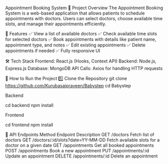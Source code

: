 Appointment Booking System
📌 Project Overview
The Appointment Booking System is a web-based application that allows patients to schedule appointments with doctors. Users can select doctors, choose available time slots, and manage their appointments efficiently.

 
🚀 Features
✅ View a list of available doctors
✅ Check available time slots for selected doctors
✅ Book appointments with details like patient name, appointment type, and notes
✅ Edit existing appointments
✅ Delete appointments if needed
✅ Fully responsive UI


🛠️ Tech Stack
Frontend: React.js (Hooks, Context API)
Backend: Node.js, Express.js
Database: MongoDB
API Calls: Axios for handling HTTP requests

🎯 How to Run the Project
1️⃣ Clone the Repository
git clone https://github.com/Kurubasaipraveen/Babystep
cd Babystep

Backend

cd backend
npm install


Frontend

cd frontend
npm install

🔗 API Endpoints
Method	Endpoint	Description
GET	/doctors	Fetch list of doctors
GET	/doctors/:id/slots?date=YY-MM-DD	Fetch available slots for a doctor on a given date
GET	/appointments	Get all booked appointments
POST	/appointments	Book a new appointment
PUT	/appointments/:id	Update an appointment
DELETE	/appointments/:id	Delete an appointment
